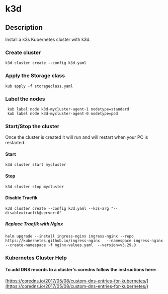 # k3d

## Description

Install a k3s Kubernetes cluster with k3d.

### Create cluster

```angular2html
k3d cluster create --config k3d.yaml
```

### Apply the Storage class

```angular2html
kub apply -f storageclass.yaml
```

### Label the nodes

```angular2html
 kub label node k3d-mycluster-agent-1 nodetype=standard
 kub label node k3d-mycluster-agent-0 nodetype=pod
```

### Start/Stop the cluster

Once the cluster is created it will run and will restart when your PC is restarted.

#### Start

```angular2html
k3d cluster start mycluster
```

#### Stop

```angular2html
k3d cluster stop mycluster
```

#### Disable Traefik

```
k3d cluster create --config k3d.yaml --k3s-arg "--disable=traefik@server:0" 
```

##### Replace Traefik with Nginx

```
helm upgrade --install ingress-nginx ingress-nginx --repo https://kubernetes.github.io/ingress-nginx   --namespace ingress-nginx --create-namespace -f nginx-values.yaml  --version=v3.29.0
```

### Kubernetes Cluster Help

#### To add DNS records to a cluster's coredns follow the instructions here:

[https://coredns.io/2017/05/08/custom-dns-entries-for-kubernetes/](https://coredns.io/2017/05/08/custom-dns-entries-for-kubernetes/)

